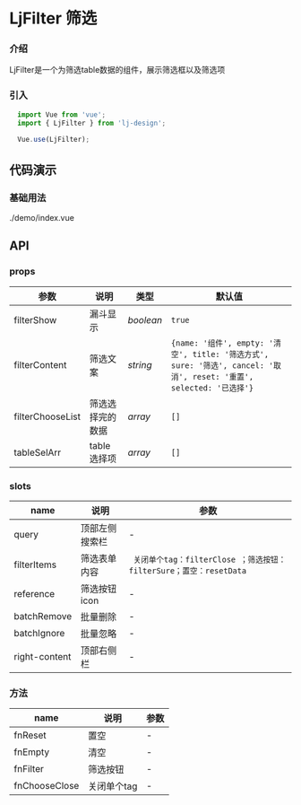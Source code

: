 # LjFilter 筛选

### 介绍
LjFilter是一个为筛选table数据的组件，展示筛选框以及筛选项
### 引入

```js
  import Vue from 'vue';
  import { LjFilter } from 'lj-design';
  
  Vue.use(LjFilter);
```

## 代码演示

### 基础用法

<demo-code>./demo/index.vue</demo-code>

## API

### props

| 参数 | 说明 | 类型 |  默认值 |
|------|------|-----|---------|
| filterShow | 漏斗显示 | _boolean_ | `true` |
| filterContent | 筛选文案 | _string_ | `{name: '组件', empty: '清空', title: '筛选方式', sure: '筛选', cancel: '取消', reset: '重置', selected: '已选择'}` |
| filterChooseList | 筛选选择完的数据 | _array_ | `[]` |
| tableSelArr | table选择项 | _array_ | `[]` |

### slots

| name | 说明 | 参数 |
|------|------|-----|
| query | 顶部左侧搜索栏 | - |
| filterItems | 筛选表单内容 | ` 关闭单个tag：filterClose ；筛选按钮：filterSure；置空：resetData` |
| reference | 筛选按钮icon | - |
| batchRemove | 批量删除 | - |
| batchIgnore | 批量忽略 | - |
| right-content | 顶部右侧栏 | - |

### 方法

| name | 说明 | 参数 |
|------|------|-----|
| fnReset | 置空 | - |
| fnEmpty | 清空 | - |
| fnFilter | 筛选按钮 | - |
| fnChooseClose | 关闭单个tag | - |